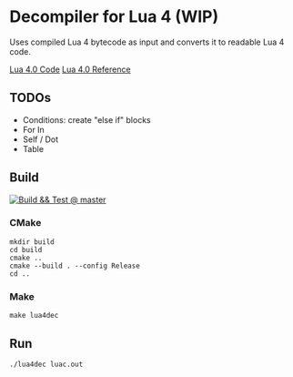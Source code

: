 # Decompiler for Lua 4 (WIP)

Uses compiled Lua 4 bytecode as input and converts it to readable Lua 4 code.

[Lua 4.0 Code](https://www.lua.org/source/4.0)
[Lua 4.0 Reference](https://www.lua.org/manual/4.0)

## TODOs

- Conditions: create "else if" blocks
- For In
- Self / Dot
- Table

## Build
[![Build && Test @ master](https://github.com/styinx/lua4dec/actions/workflows/main.yml/badge.svg?branch=master)](https://github.com/styinx/lua4dec/actions/workflows/main.yml)

### CMake

```
mkdir build
cd build
cmake ..
cmake --build . --config Release
cd ..
```

### Make
```
make lua4dec
```

## Run

```
./lua4dec luac.out
```
